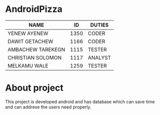 # AndroidPizza

  NAME              |      ID          |   DUTIES
  ------------      | -------------    | ---------------
 YENEW AYENEW       |         1350     |   CODER
 DAWIT GETACHEW     |         1166     |   CODER
 AMBACHEW TAREKEGN  |         1115     |   TESTER
 CHRISTIAN SOLOMON  |         1117     |   ANALYST
 MELKAMU WALE       |         1259     |   TESTER


# About project
This project is developed android and has database
which can save time and can addrese the users need 
properly.




